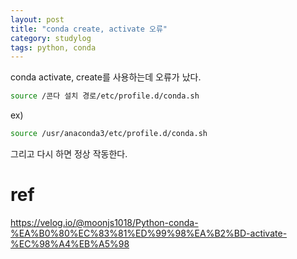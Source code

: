 ```yaml
---
layout: post
title: "conda create, activate 오류"
category: studylog
tags: python, conda
---
```



conda activate, create를 사용하는데 오류가 났다.

```bash
source /콘다 설치 경로/etc/profile.d/conda.sh
```

ex)

```bash
source /usr/anaconda3/etc/profile.d/conda.sh
```

그리고 다시 하면 정상 작동한다.

# ref
https://velog.io/@moonjs1018/Python-conda-%EA%B0%80%EC%83%81%ED%99%98%EA%B2%BD-activate-%EC%98%A4%EB%A5%98
